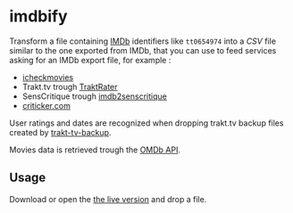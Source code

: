 # imdbify

Transform  a file containing [IMDb](http://imdb.com) identifiers like ``tt0654974`` into a *CSV* file similar to the one exported from IMDb, that you can use to feed services asking for an IMDb export file, for example :

  - [icheckmovies](https://icheckmovies.com)
  - Trakt.tv trough [TraktRater](https://github.com/damienhaynes/TraktRater)
  - SensCritique trough [imdb2senscritique](https://github.com/nliautaud/imdb2senscritique)
  - [criticker.com](http://criticker.com)

User ratings and dates are recognized when dropping trakt.tv backup files created by [trakt-tv-backup](http://eclectide.com/blog/2014/08/12/trakt-tv-backup).

Movies data is retrieved trough the [OMDb API](http://www.omdbapi.com).

## Usage

Download or open the [the live version](https://rawgit.com/nliautaud/imdbify/master/imdbify.html) and drop a file.
